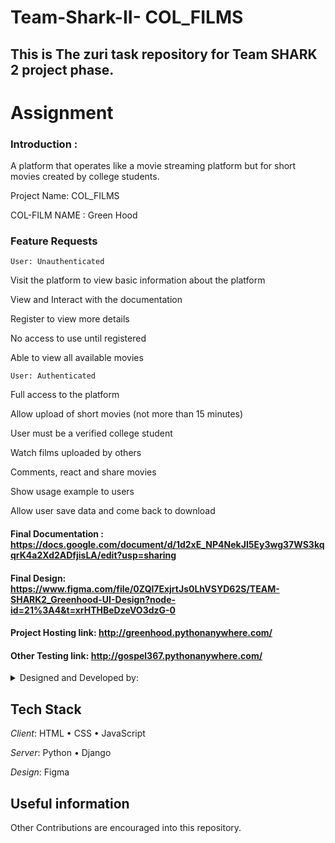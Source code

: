 # Team-Shark-II- COL_FILMS

## This is The zuri task repository for Team SHARK 2 project phase.

# Assignment


 ### Introduction :
 
A platform that operates like a movie streaming platform but for short movies created by college students.

Project Name: COL_FILMS

COL-FILM NAME : Green Hood


### Feature Requests

	User: Unauthenticated
	
Visit the platform to view basic information about the platform

View and Interact with the documentation

Register to view more details

No access to use until registered

Able to view all available movies

	User: Authenticated
	
Full access to the platform

Allow upload of short movies (not more than 15 minutes)

User must be a verified college student

Watch films uploaded by others

Comments, react and share movies

Show usage example to users

Allow user save data and come back to download

#### Final Documentation : https://docs.google.com/document/d/1d2xE_NP4NekJI5Ey3wg37WS3kqqrK4a2Xd2ADfjisLA/edit?usp=sharing

#### Final Design: https://www.figma.com/file/0ZQl7ExjrtJs0LhVSYD62S/TEAM-SHARK2_Greenhood-UI-Design?node-id=21%3A4&t=xrHTHBeDzeVO3dzG-0

#### Project Hosting link: http://greenhood.pythonanywhere.com/

#### Other Testing link: http://gospel367.pythonanywhere.com/

<details><summary>Designed and Developed by:</summary>

- [Omatshola Onwumah](Team Leader)

- [Julie Lasu](Product Designer)

- [Bethel Ugwu](Product Designer)

- [Francesca Isek](Product Designer)

- [Martins Damisa](Product Designer)

- [Lemmy Obah](Product Designer)

- [Emmanuel Cobbina](Full-Stack Developer)

- [Priscillia Archibong](Back-End Developer)

- [Gospel Ferdinand](Back-End Developer)

- [Esther Oyadiji](Front-End Developer)

- [Ivy Watitwa](Front-End Developer)

- [Samuel Sosina](Front-End Developer)

</details>

## Tech Stack

*Client*: HTML • CSS • JavaScript

*Server*: Python • Django

*Design*: Figma

## Useful information 

Other Contributions are encouraged into this repository.
